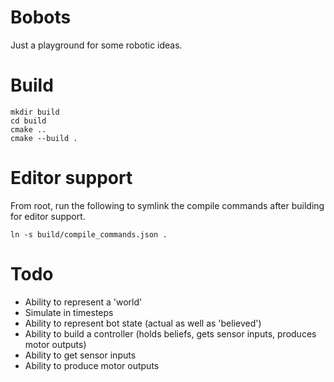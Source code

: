 # Bobots
Just a playground for some robotic ideas.

# Build
```
mkdir build
cd build
cmake ..
cmake --build .
```
# Editor support
From root, run the following to symlink the compile commands after building for editor support.
```
ln -s build/compile_commands.json .
```

# Todo

* Ability to represent a 'world'
* Simulate in timesteps
* Ability to represent bot state (actual as well as 'believed')
* Ability to build a controller (holds beliefs, gets sensor inputs, produces motor outputs)
* Ability to get sensor inputs
* Ability to produce motor outputs
